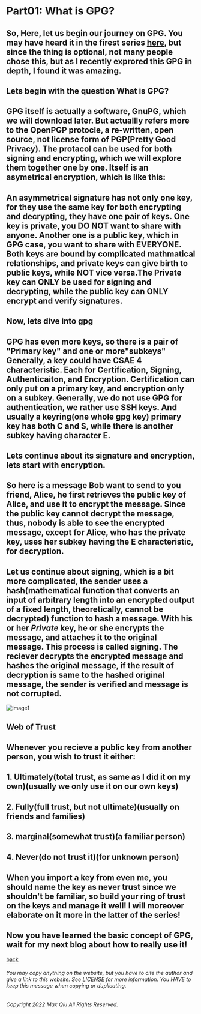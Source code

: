 # Part01: What is GPG?
## So, Here, let us begin our journey on GPG. You may have heard it in the firest series [here](https://qqiumax.github.io/blog/controlling-using-git/), but since the thing is optional, not many people chose this, but as I recently exprored this GPG in depth, I found it was amazing.
## Lets begin with the question What is GPG?
## GPG itself is actually a software, GnuPG, which we will download later. But actuallly refers more to the OpenPGP protocle, a re-written, open source, not license form of PGP(Pretty Good Privacy). The protacol can be used for both  signing and encrypting, which we will explore them together one by one. Itself is an asymetrical encryption, which is like this: 
## An asymmetrical signature has not only one key, for they use the same key for both encrypting and decrypting, they have one **pair** of keys. One key is private, you **DO NOT** want to share with anyone. Another one is a public key, which in GPG case, you want to share with EVERYONE. Both keys are bound by complicated mathmatical relationships, and private keys can give birth to public keys, while **NOT** vice versa.The Private key can **ONLY** be used for signing and decrypting, while the public key can **ONLY** encrypt and verify signatures.
## Now, lets dive into gpg
## GPG has even more keys, so there is a pair of "Primary key" and one or more"subkeys" Generally, a key could have CSAE 4 characteristic. Each for Certification, Signing, Authenticaiton, and Encryption. Certification can only put on a primary key, and encryption only on a subkey. Generally, we do not use GPG for authentication, we rather use SSH keys. And usually a keyring(one whole gpg key) primary key has both C and S, while there is another subkey having character E. 
## Lets continue about its signature and encryption, lets start with encryption.
## So here is a message Bob want to send to you friend, Alice, he first retrieves the public key of Alice, and use it to encrypt the message. Since the public key cannot decrypt the message, thus, nobody is able to see the encrypted message, except for Alice, who has the private key, uses her subkey having the E characteristic, for decryption.
## Let us continue about signing, which is a bit more complicated, the sender uses a hash(mathematical function that converts an input of arbitrary length into an encrypted output of a fixed length, theoretically, cannot be decrypted) function to hash a message. With his or her *Private* key, he or she encrypts the message, and attaches it to the original message. This process is called signing. The reciever decrypts the encrypted message and hashes the original message, if the result of decryption is same to the hashed original message, the sender is verified and message is not corrupted.
![image1](https://qqiumax.github.io/blog/what-is-gpg/sign.png)

## Web of Trust 
## Whenever you recieve a public key from another person, you wish to trust it either:
## 1. Ultimately(total trust, as same as I did it on my own)(usually we only use it on our own keys)
## 2. Fully(full trust, but not ultimate)(usually on friends and families)
## 3. marginal(somewhat trust)(a familiar person)
## 4. Never(do not trust it)(for unknown person)
## When you import a key from even me, you should name the key as never trust since we shouldn't be familiar, so build your ring of trust on the keys and manage it well! I will moreover elaborate on it more in the latter of the series!

## Now you have learned the basic concept of GPG, wait for my next blog about how to really use it!
[back](https://qqiumax.github.io/blog/)


###### You may copy anything on the website, but you have to cite the author and give a link to this website. See [LICENSE](https://qqiumax.github.io/LICENSE) for more information. You HAVE to keep this message when copying or duplicating.

###### Copyright 2022 Max Qiu All Rights Reserved.